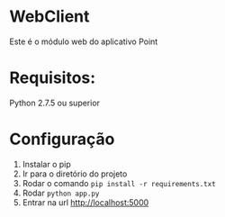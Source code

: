 WebClient
=========

Este é o módulo web do aplicativo Point

# Requisitos:

Python 2.7.5 ou superior


# Configuração

1. Instalar o pip
2. Ir para o diretório do projeto
3. Rodar o comando `pip install -r requirements.txt`
4. Rodar `python app.py`
5. Entrar na url [http://localhost:5000](http://localhost:5000)
